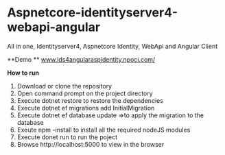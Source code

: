 # Aspnetcore-identityserver4-webapi-angular
All in one, Identityserver4, Aspnetcore Identity, WebApi and Angular Client

**Demo ** www.ids4angularaspidentity.npoci.com/

**How to run**
1. Download or clone the repository
2. Open command prompt on the project directory
3. Execute dotnet restore to restore the dependencies
4. Execute dotnet ef migrations add InitialMigration
5. Execute dotnet ef database update =>to apply the migration to the database
6. Exeute npm -install to install all the required nodeJS modules
7. Execute donet run to run the poject
8. Browse http://localhost:5000 to view in the browser
